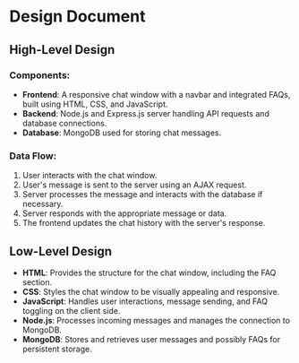 
# Design Document

## High-Level Design
### Components:
- **Frontend**: A responsive chat window with a navbar and integrated FAQs, built using HTML, CSS, and JavaScript.
- **Backend**: Node.js and Express.js server handling API requests and database connections.
- **Database**: MongoDB used for storing chat messages.

### Data Flow:
1. User interacts with the chat window.
2. User's message is sent to the server using an AJAX request.
3. Server processes the message and interacts with the database if necessary.
4. Server responds with the appropriate message or data.
5. The frontend updates the chat history with the server's response.

## Low-Level Design
- **HTML**: Provides the structure for the chat window, including the FAQ section.
- **CSS**: Styles the chat window to be visually appealing and responsive.
- **JavaScript**: Handles user interactions, message sending, and FAQ toggling on the client side.
- **Node.js**: Processes incoming messages and manages the connection to MongoDB.
- **MongoDB**: Stores and retrieves user messages and possibly FAQs for persistent storage.